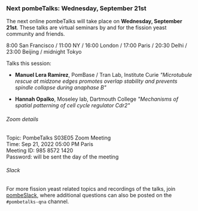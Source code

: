 ### Next pombeTalks: Wednesday, September  21st
<!-- newsfeed_thumbnail: PombeTalks32px.png -->

The next online pombeTalks will take place on **Wednesday, September 21st**.
These talks are virtual seminars by and for the fission yeast
community and friends.

8:00 San Francisco / 11:00 NY / 16:00 London / 17:00 Paris / 20:30 Delhi / 23:00 Beijing / midnight Tokyo

Talks this session:

 - **Manuel Lera Ramirez**, PomBase / Tran Lab, Institute Curie
   *"Microtubule rescue at midzone edges promotes overlap stability and prevents spindle collapse during anaphase B"*

 - **Hannah Opalko**, Moseley lab, Dartmouth College
   *"Mechanisms of spatial patterning of cell cycle regulator Cdr2"*


###### Zoom details

Topic: PombeTalks S03E05 Zoom Meeting \
Time: Sep 21, 2022 05:00 PM Paris \
Meeting ID: 985 8572 1420 \
Password: will be sent the day of the meeting

###### Slack

For more fission yeast related topics and recordings of the talks,
join [pombeSlack](http://spombe.slack.com), where additional questions
can also be posted on the `#pombetalks-qna` channel.

